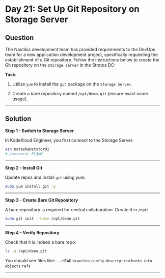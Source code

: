 # Day 21: Set Up Git Repository on Storage Server

## Question

The Nautilus development team has provided requirements to the DevOps team for a new application development project, specifically requesting the establishment of a Git repository. Follow the instructions below to create the Git repository on the `Storage server` in the Stratos DC:

**Task:**

1. Utilize `yum` to install the `git` package on the `Storage Server`.

2. Create a bare repository named `/opt/demo.git` (ensure exact name usage).

---

## Solution


**Step 1 - Switch to Storage Server**

In KodeKloud Engineer, you first connect to the Storage Server:

```bash
ssh natasha@ststor01
# password: Bl@kW
```

---

**Step 2 - Install Git**

Update repos and install `git` using yum:

```bash
sudo yum install git -y
```

---

**Step 3 - Create Bare Git Repository**

A bare repository is required for central collaboration. Create it in `/opt`:

```bash
sudo git init --bare /opt/demo.git
```

---

**Step 4 - Verify Repository**

Check that it is indeed a bare repo:

```bash
ls -a /opt/demo.git
```

You should see files like:
.  ..  `HEAD`  `branches`  `config`  `description`  `hooks`  `info`  `objects`  `refs`

---
